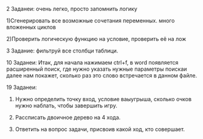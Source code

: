 2 Заданеи:
очень легко, просто запомнить логику


1)Сгенерировать все возможные сочетания переменных. много вложенных циклов


2)Проверить логическую функцию на условие, проверить её на лож

3 Задание: фильтруй все столбци таблици.


10 Заданеи:
Итак, для начала нажимаем ctrl+f, в word появляется расширенный поиск, где нужно указать нужные параметры поискаи далее нам покажет, сколько раз это слово встречается в данном файле.

19 Заданеи:


1) Нужно определить точку вход, условие ваыугрыша, сколько очков нужно наблать, чтобы завершить игру.


2) Рассписать двоичное дерево на 4 хода.


3) Ответить на вопрос задачи, присвоив какой ход, кто совершает.
